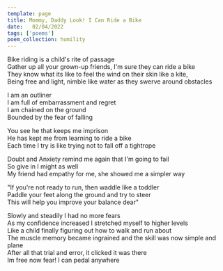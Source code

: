 ```yaml
---
template: page
title: Mommy, Daddy Look! I Can Ride a Bike
date:   02/04/2022
tags: ['poems']
poem_collection: humility
---
```


Bike riding is a child's rite of passage  
Gather up all your grown-up friends, I'm sure they can ride a bike  
They know what its like to feel the wind on their skin like a kite,   
Being free and light, nimble like water as they swerve around obstacles  
  
I am an outliner  
I am full of embarrassment and regret  
I am chained on the ground  
Bounded by the fear of falling  
  
You see he that keeps me imprison  
He has kept me from learning to ride a bike   
Each time I try is like trying not to fall off a tightrope  
  
Doubt and Anxiety remind me again that I'm going to fail  
So give in I might as well  
My friend had empathy for me, she showed me a simpler way  
  
"If you're not ready to run, then waddle like a toddler  
Paddle your feet along the ground and try to steer  
This will help you improve your balance dear" 

Slowly and steadily I had no more fears  
As my confidence increased I stretched myself to higher levels  
Like a child finally figuring out how to walk and run about  
The muscle memory became ingrained and the skill was now simple and plane  
After all that trial and error, it clicked it was there  
Im free now fear! I can pedal anywhere  